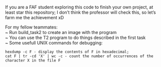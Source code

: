 If you are a FAF student exploring this code to finish your own project, at least star this repository; I don’t think the professor will check this, so let’s farm me the achievement xD

For my fellow teammates: <br>
~ Run build_task2 to create an image with the program <br>
~ You can use the T2 program to do things described in the first task <br>
~ Some usefull UNIX commands for debugging:

    hexdump -c F - display the contents of F in hexadecimal;
    cat F | tr -cd 'X' | wc -c - count the number of occurrences of the character X in the file F 